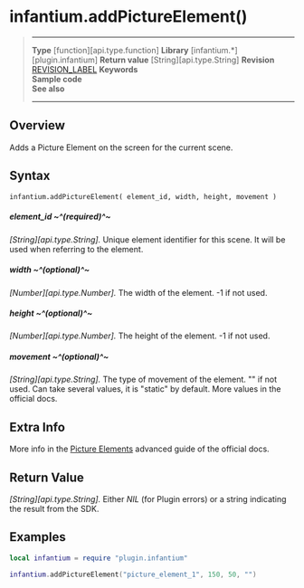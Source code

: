 # infantium.addPictureElement()

> --------------------- ------------------------------------------------------------------------------------------
> __Type__              [function][api.type.function]
> __Library__           [infantium.*][plugin.infantium]
> __Return value__      [String][api.type.String]
> __Revision__          [REVISION_LABEL](REVISION_URL)
> __Keywords__          
> __Sample code__       
> __See also__          
> --------------------- ------------------------------------------------------------------------------------------


## Overview

Adds a Picture Element on the screen for the current scene.

## Syntax

	infantium.addPictureElement( element_id, width, height, movement )


##### element_id ~^(required)^~
_[String][api.type.String]._ Unique element identifier for this scene. It will be used when referring to the element.

##### width ~^(optional)^~
_[Number][api.type.Number]._ The width of the element. -1 if not used.

##### height ~^(optional)^~
_[Number][api.type.Number]._ The height of the element. -1 if not used.

##### movement ~^(optional)^~
_[String][api.type.String]._ The type of movement of the element. "" if not used. Can take several values, it is "static" by default. More values in the official docs.


## Extra Info

More info in the [Picture Elements](http://infantium-sdk-docs.readthedocs.org/en/latest/advanced_guides/elements.html#picture-elements) advanced guide of the official docs.


## Return Value

_[String][api.type.String]._ Either *NIL* (for Plugin errors) or a string indicating the result from the SDK.


## Examples

``````lua
local infantium = require "plugin.infantium"

infantium.addPictureElement("picture_element_1", 150, 50, "")
``````
